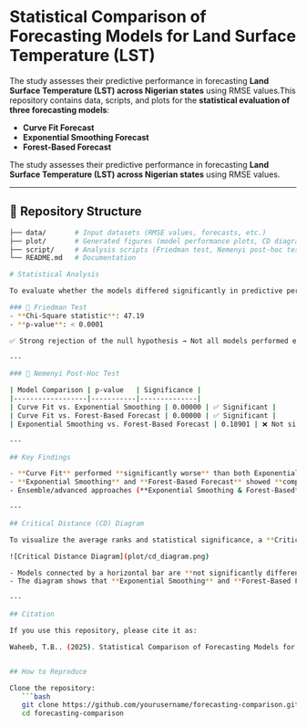 # Statistical Comparison of Forecasting Models for Land Surface Temperature (LST)

The study assesses their predictive performance in forecasting **Land Surface Temperature (LST) across Nigerian states** using RMSE values.This repository contains data, scripts, and plots for the **statistical evaluation of three forecasting models**:

- **Curve Fit Forecast**
- **Exponential Smoothing Forecast**
- **Forest-Based Forecast**

The study assesses their predictive performance in forecasting **Land Surface Temperature (LST) across Nigerian states** using RMSE values.

---

## 📂 Repository Structure

```bash
├── data/       # Input datasets (RMSE values, forecasts, etc.)
├── plot/       # Generated figures (model performance plots, CD diagram, etc.)
├── script/     # Analysis scripts (Friedman test, Nemenyi post-hoc test, etc.)
└── README.md   # Documentation

# Statistical Analysis

To evaluate whether the models differed significantly in predictive performance:

### 🔹 Friedman Test
- **Chi-Square statistic**: 47.19  
- **p-value**: < 0.0001  

✅ Strong rejection of the null hypothesis → Not all models performed equally.

---

### 🔹 Nemenyi Post-Hoc Test

| Model Comparison | p-value   | Significance |
|------------------|-----------|--------------|
| Curve Fit vs. Exponential Smoothing | 0.00000 | ✅ Significant |
| Curve Fit vs. Forest-Based Forecast | 0.00000 | ✅ Significant |
| Exponential Smoothing vs. Forest-Based Forecast | 0.18901 | ❌ Not significant |

---

## Key Findings

- **Curve Fit** performed **significantly worse** than both Exponential Smoothing and Forest-Based Forecast.  
- **Exponential Smoothing** and **Forest-Based Forecast** showed **comparable performance** (no significant difference).  
- Ensemble/advanced approaches (**Exponential Smoothing & Forest-Based**) are **more reliable for LST prediction** than Curve Fit.  

---

## Critical Distance (CD) Diagram

To visualize the average ranks and statistical significance, a **Critical Distance diagram** was generated using the Nemenyi test.  

![Critical Distance Diagram](plot/cd_diagram.png)

- Models connected by a horizontal bar are **not significantly different**.  
- The diagram shows that **Exponential Smoothing** and **Forest-Based Forecast** are statistically similar, while **Curve Fit** stands apart with worse performance.

---

## Citation

If you use this repository, please cite it as:

Waheeb, T.B.. (2025). Statistical Comparison of Forecasting Models for Land Surface Temperature (LST) in Nigeria. GitHub repository. 


## How to Reproduce

Clone the repository:
   ```bash
   git clone https://github.com/yourusername/forecasting-comparison.git
   cd forecasting-comparison

